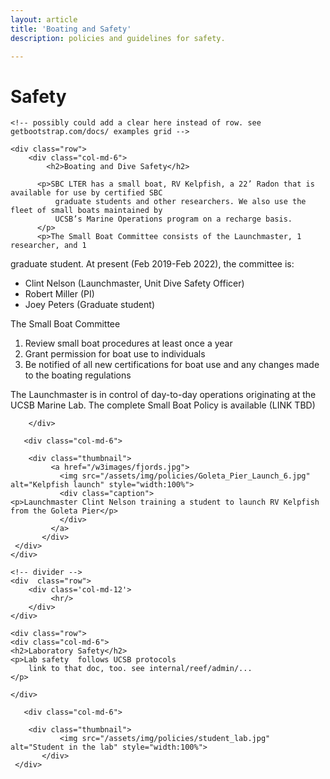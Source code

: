 ```yaml
---
layout: article
title: 'Boating and Safety'
description: policies and guidelines for safety.

---
```


<h1>Safety</h1>
	
<!-- how to col: individual articles can vary the col widths; for full-width total should = 12. 
	col-md scales up (med to large desktops), and automatically stacks on phones and tablets (within the row). -->


<div id="main-container">
	
    <!-- possibly could add a clear here instead of row. see getbootstrap.com/docs/ examples grid -->
    
    <div class="row"> 
        <div class="col-md-6">
			<h2>Boating and Dive Safety</h2>
			
          <p>SBC LTER has a small boat, RV Kelpfish, a 22’ Radon that is available for use by certified SBC
			  graduate students and other researchers. We also use the fleet of small boats maintained by
			  UCSB’s Marine Operations program on a recharge basis.
		  </p>
		  <p>The Small Boat Committee consists of the Launchmaster, 1 researcher, and 1
graduate student. At present (Feb 2019-Feb 2022), the committee is:
<ul>
	<li>Clint Nelson (Launchmaster, Unit Dive Safety Officer)</li>
	<li>Robert Miller (PI)</li>
	<li>Joey Peters (Graduate student)</li>
</ul>
</p>

<p>The Small Boat Committee
	<ol>
		<li>Review small boat procedures at least once a year</li>
		<li>Grant permission for boat use to individuals</li>
		<li>Be notified of all new certifications for boat use and any changes made to the boating regulations</li>
</ol>
</p>
<p>The Launchmaster is in control of day-to-day operations originating at the UCSB Marine Lab. The complete Small Boat Policy is available (LINK TBD)</p>

        </div>

       <div class="col-md-6">
       
	   	<div class="thumbnail">
	         <a href="/w3images/fjords.jpg">
	           <img src="/assets/img/policies/Goleta_Pier_Launch_6.jpg" alt="Kelpfish launch" style="width:100%">
	           <div class="caption">
	<p>Launchmaster Clint Nelson training a student to launch RV Kelpfish from the Goleta Pier</p>
	           </div>
	         </a>
	       </div>
     </div>
    </div>
	
	<!-- divider -->
	<div  class="row">
	    <div class='col-md-12'>
	         <hr/>
	    </div>
	</div>
	
	<div class="row">
	<div class="col-md-6">
	<h2>Laboratory Safety</h2>
    <p>Lab safety  follows UCSB protocols
		link to that doc, too. see internal/reef/admin/...
	</p>
	
	</div>
	
       <div class="col-md-6">
       
	   	<div class="thumbnail">
	           <img src="/assets/img/policies/student_lab.jpg" alt="Student in the lab" style="width:100%">
	       </div>
     </div>
 </div>

	
</div>